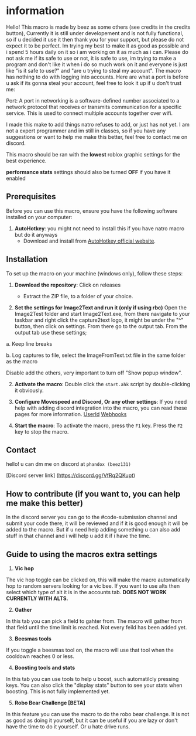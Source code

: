 # information
Hello! This macro is made by beez as some others (see credits in the credits button), Currently it is still under developement and is not fully functional, so if u decided it use it then thank you for your support, but please do not expect it to be perfect. Im trying my best to make it as good as possible and i spend 5 hours daily on it so i am working on it as much as i can. Please do not ask me if its safe to use or not, it is safe to use, im trying to make a program and don't like it when i do so much work on it and everyone is just like "is it safe to use?" and "are u trying to steal my account". The macro has nothing to do with logging into accounts. Here are what a port is before u ask if its gonna steal your account, feel free to look it up if u don't trust me:

Port: A port in networking is a software-defined number associated to a network protocol that receives or transmits communication for a specific service. This is used to connect multiple accounts together over wifi.

I made this make to add things natro refuses to add, or just has not yet. I am not a expert programmer and im still in classes, so if you have any suggestions or want to help me make this better, feel free to contact me on discord.

This macro should be ran with the **lowest** roblox graphic settings for the best experience.

**performance stats** settings should also be turned **OFF** if you have it enabled

## Prerequisites

Before you can use this macro, ensure you have the following software installed on your computer:

1. **AutoHotkey**: you might not need to install this if you have natro macro but do it anyways
   - Download and install from [AutoHotkey official website](https://www.autohotkey.com/download/ahk-v2.exe).



## Installation

To set up the macro on your machine (windows only), follow these steps:

1. **Download the repository**: Click on releases
   - Extract the ZIP file, to a folder of your choice.

1. **Set the settings for Image2Text and run it (only if using rbc)** Open the Image2Test folder and start Image2Text.exe, from there navigate to your taskbar and right click the capture2text logo, it might be under the "^" button, then click on settings. From there go to the output tab. From the output tab use these settings;

a. Keep line breaks

b. Log captures to file, select the ImageFromText.txt file in the same folder as the macro

Disable add the others, very important to turn off "Show popup window".



2. **Activate the macro**: Double click the `start.ahk` script by double-clicking it obviously.

3. **Configure Movespeed and Discord, Or any other settings**: If you need help with adding discord integration into the macro, you can read these pages for more information. [UserId](https://support.discord.com/hc/en-us/articles/206346498-Where-can-I-find-my-User-Server-Message-ID#h_01HRSTXPS5H5D7JBY2QKKPVKNA) [Webhooks](https://support.discord.com/hc/en-us/articles/228383668-Intro-to-Webhooks)


4. **Start the macro**: To activate the macro, press the ``` F1 ``` key. Press the ``` F2 ``` key to stop the macro.


## Contact

hello! u can dm me on discord at ``` phandox (beez131) ``` 

[Discord server link] (https://discord.gg/VfRq2QKupt)

## How to contribute (if you want to, you can help me make this better)

In the discord server you can go to the #code-submission channel and submit your code there, it will be reviewed and if it is good enough it will be added to the macro. But if u need help adding something u can also add stuff in that channel and i will help u add it if i have the time.

## Guide to using the macros extra settings

1. **Vic hop**

The vic hop toggle can be clicked on, this will make the macro automatically hop to random servers looking for a vic bee. If you want to use alts then select which type of alt it is in the accounts tab. **DOES NOT WORK CURRENTLY WITH ALTS.**

2. **Gather**

In this tab you can pick a field to gahter from. The macro will gather from that field until the time limit is reached. Not every feild has been added yet.

3. **Beesmas tools**

If you toggle a beesmas tool on, the macro will use that tool when the cooldown reaches 0 or less.

4. **Boosting tools and stats**

In this tab you can use tools to help u boost, such automatilcly pressing keys. You can also click the "display stats" button to see your stats when boosting. This is not fully implemented yet.

5. **Robo Bear Challenge [BETA]**

In this feature you can use the macro to do the robo bear challenge. It is not as good as doing it yourself, but it can be useful if you are lazy or don't have the time to do it yourself. Or u hate drive runs. 